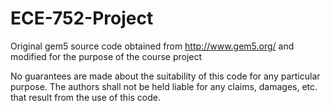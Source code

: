 # ECE-752-Project

Original gem5 source code obtained from http://www.gem5.org/ and modified for the purpose of the course project

No guarantees are made about the suitability of this code for any particular purpose. The authors shall not be held liable for any claims, damages, etc. that result from the use of this code.
